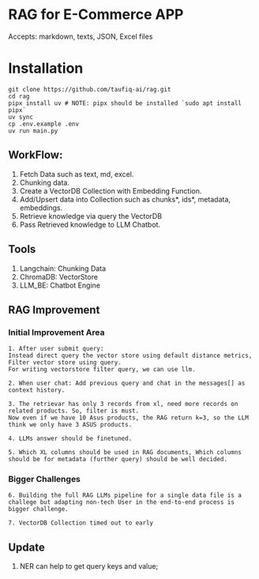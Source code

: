 # RAG for E-Commerce APP
Accepts: markdown, texts, JSON, Excel files

# Installation
```
git clone https://github.com/taufiq-ai/rag.git
cd rag
pipx install uv # NOTE: pipx should be installed `sudo apt install pipx`
uv sync
cp .env.example .env
uv run main.py
```

## WorkFlow:
1. Fetch Data such as text, md, excel.
2. Chunking data.
3. Create a VectorDB Collection with Embedding Function.
4. Add/Upsert data into Collection such as chunks*, ids*, metadata, embeddings.
5. Retrieve knowledge via query the VectorDB
6. Pass Retrieved knowledge to LLM Chatbot.

## Tools
1. Langchain: Chunking Data
2. ChromaDB: VectorStore
3. LLM_BE: Chatbot Engine

## RAG Improvement
### Initial Improvement Area
```
1. After user submit query:
Instead direct query the vector store using default distance metrics,
Filter vector store using query.
For writing vectorstore filter query, we can use llm.

2. When user chat: Add previous query and chat in the messages[] as context history.

3. The retrievar has only 3 records from xl, need more records on related products. So, filter is must.
Now even if we have 10 Asus products, the RAG return k=3, so the LLM think we only have 3 ASUS products. 

4. LLMs answer should be finetuned. 

5. Which XL columns should be used in RAG documents, Which columns should be for metadata (further query) should be well decided.
```
### Bigger Challenges
```
6. Building the full RAG LLMs pipeline for a single data file is a challege but adapting non-tech User in the end-to-end process is bigger challenge. 

7. VectorDB Collection timed out to early
```

## Update
1. NER can help to get query keys and value;
